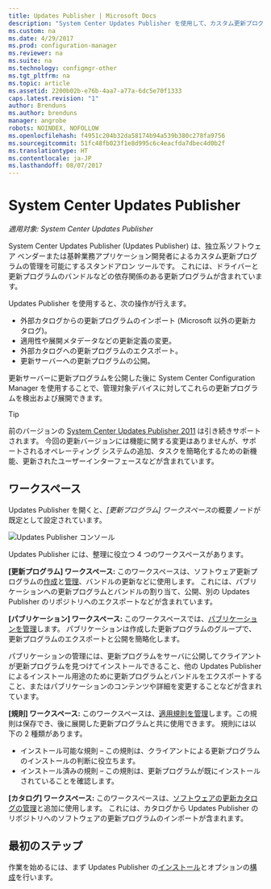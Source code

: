 ```yaml
---
title: Updates Publisher | Microsoft Docs
description: "System Center Updates Publisher を使用して、カスタム更新プログラムを管理する"
ms.custom: na
ms.date: 4/29/2017
ms.prod: configuration-manager
ms.reviewer: na
ms.suite: na
ms.technology: configmgr-other
ms.tgt_pltfrm: na
ms.topic: article
ms.assetid: 2200b02b-e76b-4aa7-a77a-6dc5e70f1333
caps.latest.revision: "1"
author: Brenduns
ms.author: brenduns
manager: angrobe
robots: NOINDEX, NOFOLLOW
ms.openlocfilehash: f4951c204b32da58174b94a539b380c278fa9756
ms.sourcegitcommit: 51fc48fb023f1e8d995c6c4eacfda7dbec4d0b2f
ms.translationtype: HT
ms.contentlocale: ja-JP
ms.lasthandoff: 08/07/2017
---
```

# <a name="system-center-updates-publisher"></a>System Center Updates Publisher

*適用対象: System Center Updates Publisher*

System Center Updates Publisher (Updates Publisher) は、独立系ソフトウェア ベンダーまたは基幹業務アプリケーション開発者によるカスタム更新プログラムの管理を可能にするスタンドアロン ツールです。 これには、ドライバーと更新プログラムのバンドルなどの依存関係のある更新プログラムが含まれています。

Updates Publisher を使用すると、次の操作が行えます。

-   外部カタログからの更新プログラムのインポート (Microsoft 以外の更新カタログ)。
-   適用性や展開メタデータなどの更新定義の変更。
-   外部カタログへの更新プログラムのエクスポート。
-   更新サーバーへの更新プログラムの公開。

更新サーバーに更新プログラムを公開した後に System Center Configuration Manager を使用することで、管理対象デバイスに対してこれらの更新プログラムを検出および展開できます。

> [!TIP]  
> 前のバージョンの [System Center Updates Publisher 2011](http://go.microsoft.com/fwlink/?LinkId=848111) は引き続きサポートされます。 今回の更新バージョンには機能に関する変更はありませんが、サポートされるオペレーティング システムの追加、タスクを簡略化するための新機能、更新されたユーザーインターフェースなどが含まれています。

## <a name="workspaces"></a>ワークスペース
Updates Publisher を開くと、*[更新プログラム] ワークスペース*の概要ノードが既定として設定されています。

![Updates Publisher コンソール](media/console1.png)   


Updates Publisher には、整理に役立つ 4 つのワークスペースがあります。


**[更新プログラム] ワークスペース:** このワークスペースは、ソフトウェア更新プログラムの[作成](/sccm/sum/tools/create-updates-with-updates-publisher)と[管理](/sccm/sum/tools/manage-updates-with-updates-publisher)、バンドルの更新などに使用します。 これには、パブリケーションへの更新プログラムとバンドルの割り当て、公開、別の Updates Publisher のリポジトリへのエクスポートなどが含まれています。

**[パブリケーション] ワークスペース:** このワークスペースでは、[パブリケーションを管理](/sccm/sum/tools/updates-publisher-publications)します。 パブリケーションは作成した更新プログラムのグループで、更新プログラムのエクスポートと公開を簡略化します。

パブリケーションの管理には、更新プログラムをサーバに公開してクライアントが更新プログラムを見つけてインストールできること、他の Updates Publisher によるインストール用途のために更新プログラムとバンドルをエクスポートすること、またはパブリケーションのコンテンツや詳細を変更することなどが含まれています。



**[規則] ワークスペース:** このワークスペースは、[適用規則を管理](/sccm/sum/tools/updates-publisher-applicability-rules)します。この規則は保存でき、後に展開した更新プログラムと共に使用できます。 規則には以下の 2 種類があります。

-   インストール可能な規則 – この規則は、クライアントによる更新プログラムのインストールの判断に役立ちます。
-   インストール済みの規則 – この規則は、更新プログラムが既にインストールされていることを確認します。

**[カタログ] ワークスペース:** このワークスペースは、[ソフトウェアの更新カタログの管理](/sccm/sum/tools/updates-publisher-catalogs)と追加に使用します。 これには、カタログから Updates Publisher のリポジトリへのソフトウェアの更新プログラムのインポートが含まれます。
## <a name="first-steps"></a>最初のステップ
作業を始めるには、まず Updates Publisher の[インストール](/sccm/sum/tools/install-updates-publisher)とオプションの[構成](/sccm/sum/tools/updates-publisher-options)を行います。
